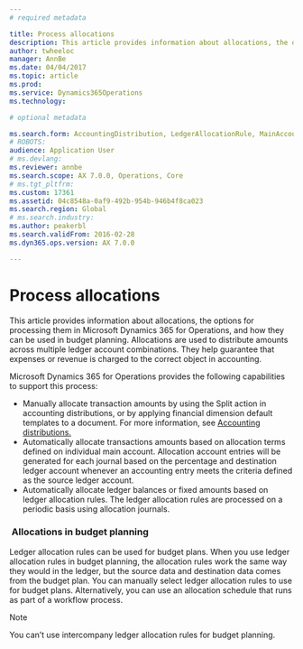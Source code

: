 ```yaml
---
# required metadata

title: Process allocations
description: This article provides information about allocations, the options for processing them in Microsoft Dynamics 365 for Operations, and how they can be used in budget planning. Allocations are used to distribute amounts across multiple ledger account combinations. They help guarantee that expenses or revenue is charged to the correct object in accounting.
author: twheeloc
manager: AnnBe
ms.date: 04/04/2017
ms.topic: article
ms.prod: 
ms.service: Dynamics365Operations
ms.technology: 

# optional metadata

ms.search.form: AccountingDistribution, LedgerAllocationRule, MainAccount
# ROBOTS: 
audience: Application User
# ms.devlang: 
ms.reviewer: annbe
ms.search.scope: AX 7.0.0, Operations, Core
# ms.tgt_pltfrm: 
ms.custom: 17361
ms.assetid: 04c8548a-0af9-492b-954b-946b4f8ca023
ms.search.region: Global
# ms.search.industry: 
ms.author: peakerbl
ms.search.validFrom: 2016-02-28
ms.dyn365.ops.version: AX 7.0.0

---
```


# Process allocations

This article provides information about allocations, the options for processing them in Microsoft Dynamics 365 for Operations, and how they can be used in budget planning. Allocations are used to distribute amounts across multiple ledger account combinations. They help guarantee that expenses or revenue is charged to the correct object in accounting.

Microsoft Dynamics 365 for Operations provides the following capabilities to support this process:

-   Manually allocate transaction amounts by using the Split action in accounting distributions, or by applying financial dimension default templates to a document. For more information, see [Accounting distributions.](../accounts-payable/accounting-distributions.md)
-   Automatically allocate transactions amounts based on allocation terms defined on individual main account. Allocation account entries will be generated for each journal based on the percentage and destination ledger account whenever an accounting entry meets the criteria defined as the source ledger account.
-   Automatically allocate ledger balances or fixed amounts based on ledger allocation rules. The ledger allocation rules are processed on a periodic basis using allocation journals. 

###  Allocations in budget planning

Ledger allocation rules can be used for budget plans. When you use ledger allocation rules in budget planning, the allocation rules work the same way they would in the ledger, but the source data and destination data comes from the budget plan. You can manually select ledger allocation rules to use for budget plans. Alternatively, you can use an allocation schedule that runs as part of a workflow process.

> [!NOTE]
> You can’t use intercompany ledger allocation rules for budget planning.



